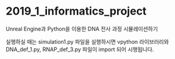 # 2019_1_informatics_project

Unreal Engine과 Python을 이용한 DNA 전사 과정 시뮬레이션하기

실행하실 때는 simulation1.py 파일을 실행하시면 vpython 라이브러리와 DNA_def_1.py, RNAP_def_3.py 파일이 import 되어 시행됩니다.
